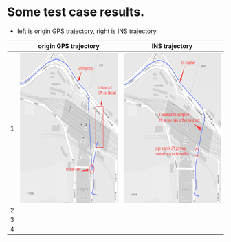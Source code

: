 # Some test case results.

- left is origin GPS trajectory, right is INS trajectory.

|       |                       origin GPS trajectory                        |                          INS trajectory                           |
| :---: | :----------------------------------------------------------------: | :---------------------------------------------------------------: |
|   1   | <img src="./image/origin location.png" width="430" height="350" /> | <img src="./image/final location.png" width="430" height="350" /> |
|   2   |                                                                    |                                                                   |
|   3   |                                                                    |                                                                   |
|   4   |                                                                    |                                                                   |
